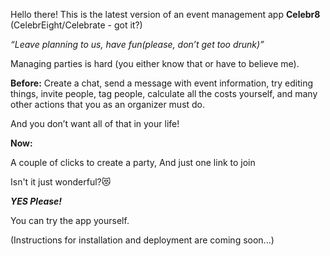 
Hello there! This is the latest version of an event management app **Celebr8** (CelebrEight/Celebrate - got it?)

_“Leave planning to us, have fun(please, don’t get too drunk)”_

Managing parties is hard (you either know that or have to believe me).



**Before:**
Create a chat, send a message with event information, try editing things, invite people, tag people, calculate all the costs yourself, and many other actions that you as an organizer must do.

And you don’t want all of that in your life!

**Now:**

A couple of clicks to create a party,
And just one link to join

Isn't it just wonderful?😻

**_YES Please!_**

You can try the app yourself.

(Instructions for installation and deployment are coming soon...)
